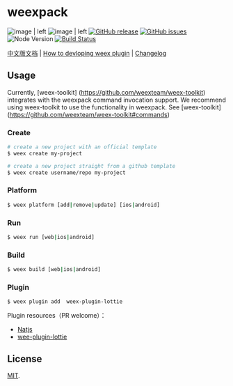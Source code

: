 # weexpack

![image | left](https://img.shields.io/badge/PRs-welcome-brightgreen.svg "")
![image | left](https://img.shields.io/badge/license-Apache--2.0-brightgreen.svg "")
[![GitHub release](https://img.shields.io/github/release/weexteam/weex-pack.svg)](https://github.com/weexteam/weex-pack/releases)  [![GitHub issues](https://img.shields.io/github/issues/weexteam/weex-pack.svg)](https://github.com/weexteam/weex-pack/issues)
![Node Version](https://img.shields.io/node/v/weex-pack.svg "Node Version")
[![Build Status](https://travis-ci.org/weexteam/weex-pack.svg?branch=master)](https://travis-ci.org/weexteam/weex-pack)

[中文版文档](./README.zh.md)
|
[How to devloping weex plugin](./doc/en/how-to-devloping-weex-plugin.md)
|
[Changelog](./CHANGELOG.en.md)

## Usage

Currently, [weex-toolkit] (https://github.com/weexteam/weex-toolkit) integrates with the weexpack command invocation support. We recommend using weex-toolkit to use the functionality in weexpack. See [weex-toolkit] (https://github.com/weexteam/weex-toolkit#commands)

### Create

```bash
# create a new project with an official template
$ weex create my-project

# create a new project straight from a github template
$ weex create username/repo my-project
```

### Platform

``` bash
$ weex platform [add|remove|update] [ios|android]

```
### Run

``` bash
$ weex run [web|ios|android]
```

### Build
``` bash
$ weex build [web|ios|android]
```

### Plugin

```
$ weex plugin add  weex-plugin-lottie
```

Plugin resources（PR welcome）：
- [Natjs](https://github.com/natjs/nat)
- [wee-plugin-lottie](https://github.com/acton393/WeexLottie)

## License

[MIT](./LICENSE).
